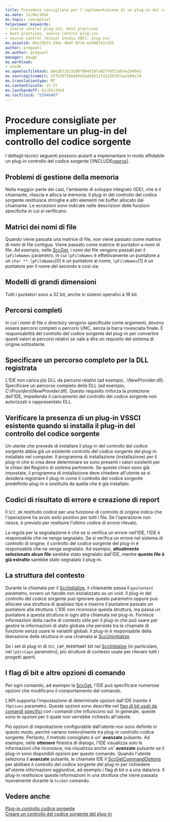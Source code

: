 ```yaml
---
title: Procedure consigliate per l'implementazione di un plug-in del controllo del codice sorgente | Microsoft Docs
ms.date: 11/04/2016
ms.topic: conceptual
helpviewer_keywords:
- source control plug-ins, best practices
- best practices, source control plug-ins
- source control [Visual Studio SDK], plug-ins
ms.assetid: 85e73b73-29dc-464f-8734-ed308742c435
author: gregvanl
ms.author: gregvanl
manager: douge
ms.workload:
- vssdk
ms.openlocfilehash: b8e28733c91097094f38fa92ff0f21d54a194942
ms.sourcegitcommit: 37fb7075b0a65d2add3b137a5230767aa3266c74
ms.translationtype: MT
ms.contentlocale: it-IT
ms.lasthandoff: 01/02/2019
ms.locfileid: "53948407"
---
```

# <a name="best-practices-for-implementing-a-source-control-plug-in"></a>Procedure consigliate per implementare un plug-in del controllo del codice sorgente
I dettagli tecnici seguenti possono aiutarti a implementare in modo affidabile un plug-in controllo del codice sorgente [!INCLUDE[vsprvs](../code-quality/includes/vsprvs_md.md)].  
  
## <a name="memory-management-issues"></a>Problemi di gestione della memoria  
 Nella maggior parte dei casi, l'ambiente di sviluppo integrato (IDE), che è il chiamante, rilascia e alloca la memoria. Il plug-in del controllo del codice sorgente restituisce stringhe e altri elementi nei buffer allocato dal chiamante. Le eccezioni sono indicate nelle descrizioni delle funzioni specifiche in cui si verificano.  
  
## <a name="arrays-of-file-names"></a>Matrici dei nomi di file  
 Quando viene passata una matrice di file, non viene passato come matrice di nomi di file contigua. Viene passato come matrice di puntatori a nomi di file. Ad esempio, nelle [SccGet](../extensibility/sccget-function.md), i nomi dei file vengono passati per il `lpFileNames` parametro, in cui `lpFileNames` è effettivamente un puntatore a un `char **`. `lpFileNames`[0] è un puntatore al nome, `lpFileNames`[1] è un puntatore per il nome del secondo e così via.  
  
## <a name="large-model"></a>Modelli di grandi dimensioni  
 Tutti i puntatori sono a 32 bit, anche in sistemi operativi a 16 bit.  
  
## <a name="fully-qualified-paths"></a>Percorsi completi  
 In cui i nomi di file o directory vengono specificate come argomenti, devono essere percorsi completi o percorsi UNC, senza la barra rovesciata finale. È responsabilità del controllo del codice sorgente del plug-in per convertire questi valori ai percorsi relativi se vale a dire un requisito del sistema di origine sottostante.  
  
## <a name="specify-a-fully-qualified-path-for-the-registered-dll"></a>Specificare un percorso completo per la DLL registrata  
 L'IDE non carica più DLL da percorsi relativi (ad esempio, *.\NewProvider.dll*). Specificare un percorso completo della DLL (ad esempio, *C:\Providers\NewProvider.dll*). Questo requisito rinforza la protezione dell'IDE, impedendo il caricamento del controllo del codice sorgente non autorizzati o rappresentato DLL.  
  
## <a name="check-for-an-existing-vssci-plug-in-when-you-install-your-source-control-plug-in"></a>Verificare la presenza di un plug-in VSSCI esistente quando si installa il plug-in del controllo del codice sorgente  
 Un utente che prevede di installare il plug-in del controllo del codice sorgente abbia già un esistente controllo del codice sorgente del plug-in installato nel computer. Il programma di installazione (installazione) per il plug-in che si crea deve determinare se sono presenti i valori esistenti per le chiavi del Registro di sistema pertinente. Se queste chiavi sono già impostate, il programma di installazione deve chiedere all'utente se si desidera registrare il plug-in come il controllo del codice sorgente predefinito plug-in e sostituita da quella che è già installato.  
  
## <a name="error-result-codes-and-reporting"></a>Codici di risultato di errore e creazione di report  
 Il `SCC_OK` restituito codice per una funzione di controllo di origine indica che l'operazione ha avuto esito positivo per tutti i file. Se l'operazione non riesce, è previsto per restituire l'ultimo codice di errore rilevato.  
  
 La regola per la segnalazione è che se si verifica un errore nell'IDE, l'IDE è responsabile che ne venga segnalato. Se si verifica un errore nel sistema di controllo di origine, il controllo del codice sorgente del plug-in è responsabile che ne venga segnalato. Ad esempio, **attualmente selezionato alcun file** sarebbe stato segnalato dall'IDE, mentre **questo file è già estratto** sarebbe stato segnalato il plug-in.  
  
## <a name="the-context-structure"></a>La struttura del contesto  
 Durante la chiamata per il [SccInitialize](../extensibility/sccinitialize-function.md), il chiamante passa il `ppvContext` parametro, ovvero un handle non inizializzato su un void. Il plug-in del controllo del codice sorgente può ignorare questo parametro oppure può allocare una struttura di qualsiasi tipo e inserire il puntatore passato un puntatore alla struttura. L'IDE non riconosce questa struttura, ma passa un puntatore a questa struttura in ogni altra chiamata nel plug-in. Fornisce informazioni della cache di contesto utile per il plug-in che può usare per gestire le informazioni di stato globale che persiste tra le chiamate di funzione senza usare le variabili globali. Il plug-in è responsabile della liberazione della struttura in una chiamata ai [SccUninitialize](../extensibility/sccuninitialize-function.md).  
  
 Se i set di plug-in di `SCC_CAP_REENTRANT` bit nel [SccInitialize](../extensibility/sccinitialize-function.md) (in particolare, nel `lpSccCaps` parametro), più strutture di contesto usate per rilevare tutti i progetti aperti.  
  
## <a name="bitflags-and-other-command-options"></a>I flag di bit e altre opzioni di comando  
 Per ogni comando, ad esempio la [SccGet](../extensibility/sccget-function.md), l'IDE può specificare numerose opzioni che modificano il comportamento del comando.  
  
 L'API supporta l'impostazione di determinate opzioni dall'IDE tramite il `fOptions` parametro. Queste opzioni sono descritte nel [flag di bit usati da comandi specifici](../extensibility/bitflags-used-by-specific-commands.md) con i comandi che influiscono sul. In generale, queste sono le opzioni per il quale non verrebbe richiesto all'utente.  
  
 Più opzioni di impostazione configurabile dall'utente non sono definite in questo modo, perché variano notevolmente tra plug-in controllo codice sorgente. Pertanto, il metodo consigliato è un' **avanzate** pulsante. Ad esempio, nelle **ottenere** finestra di dialogo, l'IDE visualizza solo le informazioni che riconosce, ma visualizza anche un' **avanzate** pulsante se il plug-in sono disponibili opzioni per questo comando. Quando l'utente seleziona il **avanzate** pulsante, le chiamate IDE il [SccGetCommandOptions](../extensibility/sccgetcommandoptions-function.md) per abilitare il controllo del codice sorgente del plug-in per richiedere all'utente informazioni aggiuntive, ad esempio i flag di bit o a una data/ora. Il plug-in restituisce queste informazioni in una struttura che viene passata nuovamente durante la `SccGet` comando.  
  
## <a name="see-also"></a>Vedere anche  
 [Plug-in controllo codice sorgente](../extensibility/source-control-plug-ins.md)   
 [Creare un controllo del codice sorgente del plug-in](../extensibility/internals/creating-a-source-control-plug-in.md)